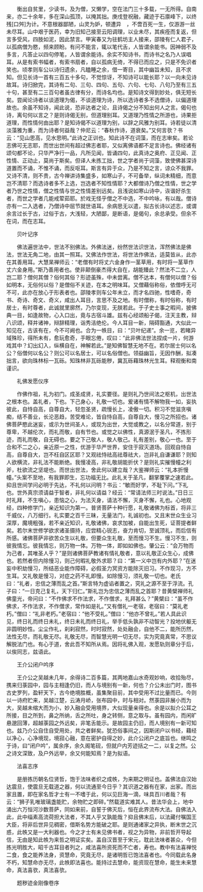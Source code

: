 <!-- { "loadSidebar": true } -->
　　衡出自贫里，少读书，及为僧，又懒学，空在法门三十多载，一无所得。自南来，亦二十余年，多在深山孤顶，以掩其拙。庚戌登祝融，藏迹于石廪峰下，以终残[口舛]为计。不意根器鄙陋，山灵为妒，顿遭异　，不啻百死一生，仅游游一丝未尽耳。山中艰于医药，幸为旧知己接至云阳调理，以业未尽，其疾痊而复返，但言多受风，四肢如泥，因此禁言。甲寅春又为驻鹤坊主人接来，邵陵有仁人君子，以孤病僧为愍，频来顾盼。有问不能言，辄以笔代舌，人皆谓余能书。因神弱不及多言，凡答止以四句停笔，人皆谓余能诗。余实不知诗书，而诗书之名乃人误唱耳。从是有索书幅者，有索书扇者，自以孤病无倚，不得已而应之，只是不免识者笑也。顷孝则车公以诗归遗余，凡瞌睡之余，借一寄目，其中幽旨未知，且不求知。但见长诗一首有三百五十多句，不觉惊讶，不知诗可以能长耶？以一向未见诗故耳。诗归掀完，其诗有二句、三句、四句、五句、六句、七句、八句乃至有三五十句，甚至有二三百句者虽古律有分，而诗名均也。是知诗文得到妙处，俱无短长矣。尝闻论诗者以谈道理为偈，不谈道理为诗，所以选诗者多不选僧诗，以偏道理故也。余虽不知诗，闻此说，恐非达者之论，且诗偈之分不知出何人之言。偈句也诗，离句何以言之？是则诗偈无别，但道理别耳。又道理乃性情之所游也，诗果拒道理，而性情何由出耶？是知诗偈不以道理为别，以辞之风雅为别耳。诗若徒以清淡藻雅为重，而为诗者何益哉？仲尼云：“春秋作诗，道衰矣。”又何言欤？书云：“见山思高，见水思明。”此诗之正训也。知此诗不在词藻，而在志审矣。若论志佛可无志耶，而世出世间有超过佛志者耶，又似离佛语都不足言诗也。佛经诸有颂句都不论，只华严净行一品，凡所见闻，皆诵四句，此真诗之奥府、正见闻、正性情、正动止，莫尚于斯矣。但译人未拣工拙，世之学者尚于词藻，致使佛甚深诗道置而不诵，不惟不诵，而反呕耳。斯言有异于众，乃是不知之言，谅众不我罪。又诗不清，则不贵，古今禅讲诗集盛多，如寒山子，不可备举，纵词未精细，而意岂不清耶？而选诗者多不上选，岂选者不知性情耶？大都僧诗乃僧之性情，世之学者乃世之性情，僧之性情与世之性情差别远矣。且浅说如寒山诗中，诙谐好杀生者，而世之学者几能戒荤茹耶。於戏无怪乎僧之不中选，不中吟咏，有以哉。僧诗亦有一二入选者，乃僧诗中屈节就世语耳。余病思无以遣，拟古长诗以述志，或谓余言过长于古，过俗于古，大浅轻，大陋鄙，是断语，是偈句，余总承受。但余不在词，而在志耳。

　　贝叶记序

　　佛法遍世法中，世法不别佛法。外佛法迷，纷然世法识世法，浑然佛法是佛法，世法无角二地，由其一照耳。又佛法作世法，将世法作佛法，适莫皆从，此亦在其善用耳。大慧杲禅师云：“老僧有时将丈六金身作一茎草用，有时将一茎草作丈六金身用。”斯乃善用者也。使非颠倒豪杰得大自在，胡能臻此？然法不二立，人岂二耶？僧何其僧？俗何其俗？形迹虽殊，中未尝离。僧不达本，有僧何以僧？俗如明本，无俗何以俗？是僧俗不关迹，在本之明味耳。又僧藉俗称俗，依僧呼无可不可，此亦在放心于形表者也。邵陵孝则车公年未立，而才名四驰，性嗜奇，奇书、奇诗、奇文、奇义，咸出人耳目，言思不及之地。有时僧称，有时俗称，有时居士，有时尊者，此诚就里廓然，乃尔变现，无朕若此。于子史士事之暇间，披佛典一目，如逢故物，心入口出，竟与古宿斗雄。兹有心经颂船子偈，注天主教，辩八识颂，释并诸神，辩辞精理，诣秀洁绝伦。今人耳目一新，隔碍豁通，大似此一知见在，古该有在，今不可阙也。合为一帙目，曰：“贝叶纪递”。余一览，若睹异域殊珍，得所未有，愈玩愈奇，手眼忘倦，叹曰：“此非佛法世法捏成一片，何游戏其中？幻出幻入，纵横自在，神解若此。”是知佛智慧无地不在。若尔居士何以名公？俗僧何以名公？则公可以名居士，可以名俗僧也。领益幽旨，无因作酬，拟凑拙言，欲向珠林标一瓦砾。知珠林非瓦砾能秽，冀瓦砾藉珠林光生耳。释观衡和南谨识。

　　礼佛发愿仪序

　　作佛作祖，礼为初门。成圣成贤，礼实要径。是则礼乃世间法之枢机，出世法之根本也。盖礼者，下也。下己身心，礼敬一切也。爰诸有情不解物我一如，妄执彼此，自恃自高，自尊自大，轻忽圣贤，疏慢长上，凌傲一切。积习不觉滋贪嗔痴，结不善业，长沦恶趋，苦受难论，皆自恃自高，自尊自大，慢习之所招也。诸佛菩萨愍此迷妄，或示为世间圣人，或现为出世，大觉或教之，以名分常道，别于尊卑，不越伦次，而礼而敬，自有节也。或觉之以佛性，真源泯于圣凡，不拣形迹，而礼而敬，自无碍也。要之下己敬人，敬人敬己。礼有差别，敬心一也。至于合和不二之心，亲近原一之性，优游于华严世界，安住于寂灭道场。回观自恃自高，自尊自大，岂不枉自区区耶？又观祛恃祛高祛尊祛大，岂非礼自谦谦耶？则知人欲横流，非礼法不能断绝。我慢凌高，非礼敬胡能折伏？是则礼实摧慢幢之利斧，杜欲流之坚堤也。而世出世法，舍此何以建立哉？大鉴禅师云：“礼本折慢幢。”头案不至地，有我罪即生，忘功福无比。此礼关于圣凡，翻掌覆掌之速若此。抑且世间学问必明于先达，不礼何以问明？书云：“敏而好学，不耻下问。”下礼也。世外真宗须请益于智者，非礼何以请益？经云：“常请法师三时说法。”日日三时礼拜，不生嗔心，患恼之心，为法灭身，请法不懈，灭身不懈，礼也。心地观经，四种修学门，亲近知识为第一。普贤菩萨十种行愿，礼敬诸佛为标首，将非三千威仪，八万细行。礼实要之百千三昧，无量法门，礼诚初也。又且末世众生业习深厚，魔境粗强，若不亲近知识，礼敬诸佛，哀求加被，自能出生死，证菩提者鲜矣。若尔末世修学欲求诸圣摄持，应尝精心锐志，奋力肯切，至诚顶礼，而后信有所感。诸佛菩萨非欲苦众生以礼敬，但要众生礼敬，至而慢习不生。慢习不生，则彼我情忘。彼我情忘，则万物一体。万物一体，即如如佛也。肇公云：“会万物而为己者，其唯圣人乎？”是则诸佛菩萨教诸有情礼敬者，意以礼敬正众生心，成佛也。若然者但内除慢习，则己何暇礼敬外求耶？曰：“第一义中岂有内外耶？”在迷妄中积劫慢习，所结恶业能作障碍，必假圣力冥资方能除灭旧习。不作现习，方不生耳。又礼敬是慢习，对症之药不礼即慢。如除慢习，须礼敬一切也。老氏曰：“礼者，忠信之薄而乱之首。”斯言特为虚谄者置之，究礼之源不至于浮流。孔子曰：“一日克己复礼，天下归仁。”斯礼岂为忠信之薄而乱之首耶？昔黄檗禅师礼佛童光，帝问曰：“不作佛求不作法求，不作僧求，礼拜甚么？”黄檗曰：“虽不作佛求，不作法求，不作僧求，常作如是礼。”又有僧礼一老宿，老宿曰：“莫礼老朽。”僧曰：“礼非老朽。”老宿曰：“他不受礼。”僧曰：“他亦不曾礼。”若人具此识见，终日礼而终日未礼，终日未礼而终日礼，举手低头孰非不动智光？投地伏躯无非圆明妙性。尘尘作礼，刹刹寂然，时时寂然，处处融会，自他不二，能所历然，法性无尽，而礼敬无尽。礼敬无尽，而智慧光明一切无尽，实为究竟真常，不思议解脱法门也。有心于道，舍此吾不知所从焉。因将礼佛入观，发愿轨则章分于后，以俟同志，兹语此。

　　王介公闭户吟序

　　王介公之吴越未几年，余得诗二百多篇，其两地嘉山水奇观妙响，收拾殆尽，携来归菉园中，园与主相逢仍旧，而人与境别有一新，何也？介公未出门时，图书古史罗列，盈轩天下，古今绝境胜概，虽集聚目前，其中受用不过比量而已。今则以一诗府贮来，吴越江楚，云涛月峤，张布园中，时与相对。然菉园非展小而为大，吴越未缩大而为小，妙入融会受用境界，大似现量亲得也。余是以拟介公耳之所接，目之所到，鼻之所纳，舌之所吐，身之转侧，意之取与。虽有园内，而闲旷悬邈回薄，超越菉园之外远矣，非笔舌能示。是故园主仍旧，而人境别有一新可知也。兹乃介公自住自受用处，共之者鲜矣。犹恐俗事间之，因斯闭户以书经，藉经以净心，心净境现，境寂心融，意在密护自得之妙，此介公闭户之底旨也。继鸣之于诗，曰“闭户吟”，属余序，余久阁笔砚，但就户内芳迹括之一二，以复之然。公之诗文深致，及户外远举，余又何能知焉？是为拟语。

　　法喜志序

　　是册拣历朝名位贤哲，饱于法味者织之成帙，为来期之明证也。盖佛法自汉始达震旦，使震旦无载道之器，何以流通至今日乎？其识道之器有在家，出家。而出家且置，即在家名哲才士有一不嗜于此，何以见巨海一滴，味具百川者哉？有云：“狮子乳唯玻璃盏能贮，余物贮之即碎。”然载道实难其人。昔法华会上，地中涌出六万恒河沙数菩萨，同如来前，自誓于佛灭后，恒在此界流布大法。自佛法入此，此中缁素高流荷担大法者，不其人乎又孰能哉？抑且佛末后，以法藏付嘱国王大臣，将非后世异见稠密，借斯名势方能破之耶。是则通诸家之异执，断末世之沉惑，此帙又是一大利器也。今之才士有未见佛书者，视之为异物，非前哲开导起信，无由是知此帙为来哲之明证实矣。盖自汉晋至于宋元，耽此法味者甚众，今但拣光明胜大，昭千古耳目者列之，咸法喜所资死而不亡者，寿也。教中有法喜禅悦二食，食之能养法身，资慧命，究竟无尽，是诸明哲已饱法喜者也。今同载此名身不朽，知慧命亦无尽，此帙即法喜也。能持过去慧命，能资现在慧命，能生未来慧命，真法喜欤，真法喜欤。

　　题秽迹金刚像卷序

